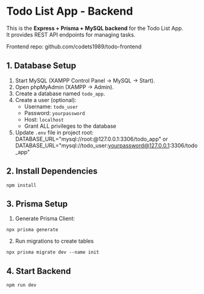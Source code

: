 # Todo List App - Backend

This is the **Express + Prisma + MySQL backend** for the Todo List App.  
It provides REST API endpoints for managing tasks.

Frontend repo: github.com/codets1989/todo-frontend

## 1. Database Setup

1. Start MySQL (XAMPP Control Panel → MySQL → Start).
2. Open phpMyAdmin (XAMPP → Admin).
3. Create a database named `todo_app`.
4. Create a user (optional):
   - Username: `todo_user`
   - Password: `yourpassword`
   - Host: `localhost`
   - Grant ALL privileges to the database
5. Update `.env` file in project root:
DATABASE_URL="mysql://root:@127.0.0.1:3306/todo_app"
or
DATABASE_URL="mysql://todo_user:yourpassword@127.0.0.1:3306/todo_app"

## 2. Install Dependencies
```
npm install
```

## 3. Prisma Setup

1. Generate Prisma Client:
```
npx prisma generate
```

2. Run migrations to create tables
```
npx prisma migrate dev --name init
```

## 4. Start Backend

```
npm run dev
```

